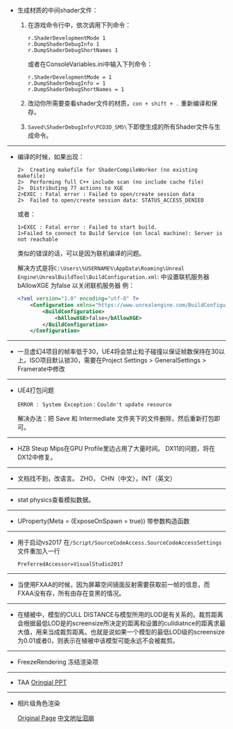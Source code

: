 * 生成材质的中间shader文件：
    1. 在游戏命令行中，依次调用下列命令：
        ```
        r.ShaderDevelopmentMode 1
        r.DumpShaderDebugInfo 1
        r.DumpShaderDebugShortNames 1
        ```
        或者在ConsoleVariables.ini中输入下列命令：
        ```
        r.ShaderDevelopmentMode = 1
        r.DumpShaderDebugInfo = 1
        r.DumpShaderDebugShortNames = 1
        ```

    1. 改动你所需要查看shader文件的材质，`con + shift + .` 重新编译和保存。

    1. `Saved\ShaderDebugInfo\PCD3D_SM5\`下即使生成的所有Shader文件与生成命令。

---

* 编译的时候，如果出现：

    ```
    2>  Creating makefile for ShaderCompileWorker (no existing makefile)
    2>  Performing full C++ include scan (no include cache file)
    2>  Distributing 77 actions to XGE
    2>EXEC : Fatal error : Failed to open/create session data
    2>  Failed to open/create session data: STATUS_ACCESS_DENIED
    ```

    或者：
    ```
    1>EXEC : Fatal error : Failed to start build.
    1>Failed to connect to Build Service (on local machine): Server is not reachable
    ```

    类似的错误的话，可以是因为联机编译的问题。

    解决方式是将`C:\Users\%USERNAME%\AppData\Roaming\Unreal Engine\UnrealBuildTool\BuildConfiguration.xml`: 中设置联机服务器  bAllowXGE 为false 以关闭联机服务器
    例：
    ```xml
    <?xml version="1.0" encoding="utf-8" ?>
        <Configuration xmlns="https://www.unrealengine.com/BuildConfiguration">
            <BuildConfiguration>
                <bAllowXGE>false</bAllowXGE>
            </BuildConfiguration>
        </Configuration>
    ```

---

* 一旦虚幻4项目的帧率低于30，UE4将会禁止粒子碰撞以保证帧数保持在30以上。ISO项目默认锁30，需要在Project Settings > GeneralSettings > Framerate中修改 

---

* UE4打包问题

    ```
    ERROR : System Exception：Couldn't update resource
    ```

    解决办法：把 Save 和 Intermediate 文件夹下的文件删除，然后重新打包即可。

---

* HZB Steup Mips在GPU Profile里边占用了大量时间。
    DX11的问题，将在DX12中修复。

---

* 文档找不到，改语言。
    ZHO， CHN（中文），INT（英文）

---

* stat physics查看模拟数据。

---

* UProperty(Meta = (ExposeOnSpawn = true)) 带参数构造函数

---

* 用于启动vs2017
    在`/Script/SourceCodeAccess.SourceCodeAccessSettings`文件重加入一行
    ```
    PreferredAccessor=VisualStudio2017
    ```

---

* 当使用FXAA的时候，因为屏幕空间镜面反射需要获取前一帧的信息，而FXAA没有存，所有由存在变黑的情况。

---

* 在植被中，模型的CULL DISTANCE与模型所用的LOD是有关系的。裁剪距离会根据最低LOD是的screensize所决定的距离和设置的culldiatnce的距离求最大值，用来当成裁剪距离。也就是说如果一个模型的最低LOD级的screensize为0.01或者0，则表示在植被中该模型可能永远不会被裁剪。

---
* FreezeRendering
    冻结渲染项

---

* TAA
[Oringial PPT](https://de45xmedrsdbp.cloudfront.net/Resources/files/TemporalAA_small-59732822.pdf)

---
* 相片级角色渲染

    [Original Page](https://docs.unrealengine.com/en-us/Resources/Showcases/PhotorealisticCharacter)
    [中文地址泪崩](https://docs-origin.unrealengine.com/latest/CHN/Resources/Showcases/PhotorealisticCharacter/index.html)